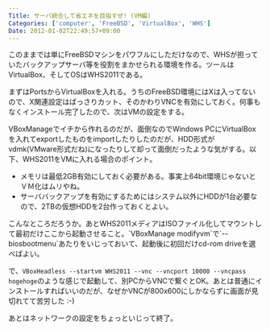 ```yaml
---
Title: サーバ統合して省エネを目指すぜ! (VM編)
Categories: ['computer', 'FreeBSD', 'VirtualBox', 'WHS']
Date: 2012-01-02T22:49:57+09:00
---
```


このままでは単にFreeBSDマシンをパワフルにしただけなので、WHSが担っていたバックアップサーバ等を役割をまかせられる環境を作る。ツールはVirtualBox、そしてOSはWHS2011である。

まずはPortsからVirtualBoxを入れる。うちのFreeBSD環境にはXは入ってないので、X関連設定はばっさりカット、そのかわりVNCを有効にしておく。何事もなくインストール完了したので、次はVMの設定をする。

VBoxManageでイチから作れるのだが、面倒なのでWindows PCにVirtualBoxを入れてexportしたものをimportしたりしたのだが、HDD形式がvdmk(VMware形式だね)になったりして却って面倒だったような気がする。以下、WHS2011をVMに入れる場合のポイント。
<ul>
	<li>メモリは最低2GB有効にしておく必要がある。事実上64bit環境じゃないとＶＭ化はムリやね。</li>
	<li>サーババックアップを有効にするためにはシステム以外にHDDが1台必要なので、2TBの仮想HDDを2台作っておくとよい。</li>
</ul>
こんなところだろうか。あとWHS2011メディアはISOファイル化してマウントして最初だけここから起動させること。`VBoxManage modifyvm`で`--biosbootmenu`あたりをいじっておいて、起動後に初回だけcd-rom driveを選べばよい。

で、`VBoxHeadless --startvm WHS2011 --vnc --vncport 10000 --vncpass hogehoge`のような感じで起動して、別PCからVNCで繋ぐとOK。あとは普通にインストールすればいいのだが、なぜかVNCが800x600にしかならずに画面が見切れてて苦労した :-)

あとはネットワークの設定をちょっといじって終了。

&nbsp;
